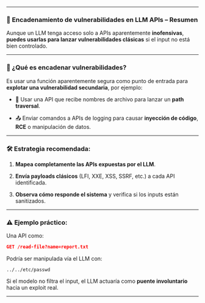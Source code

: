 
---

### 🔗 Encadenamiento de vulnerabilidades en LLM APIs – Resumen

Aunque un LLM tenga acceso solo a APIs aparentemente **inofensivas**, **puedes usarlas para lanzar vulnerabilidades clásicas** si el input no está bien controlado.

---

### 🧨 ¿Qué es encadenar vulnerabilidades?

Es usar una función aparentemente segura como punto de entrada para **explotar una vulnerabilidad secundaria**, por ejemplo:

- 📁 Usar una API que recibe nombres de archivo para lanzar un **path traversal**.
    
- 📤 Enviar comandos a APIs de logging para causar **inyección de código**, **RCE** o manipulación de datos.
    

---

### 🛠️ Estrategia recomendada:

1. **Mapea completamente las APIs expuestas por el LLM**.
    
2. **Envía payloads clásicos** (LFI, XXE, XSS, SSRF, etc.) a cada API identificada.
    
3. **Observa cómo responde el sistema** y verifica si los inputs están sanitizados.
    

---

### ⚠️ Ejemplo práctico:

Una API como:

```json
GET /read-file?name=report.txt
```

Podría ser manipulada vía el LLM con:

```
../../etc/passwd
```

Si el modelo no filtra el input, el LLM actuaría como **puente involuntario** hacia un exploit real.

---
